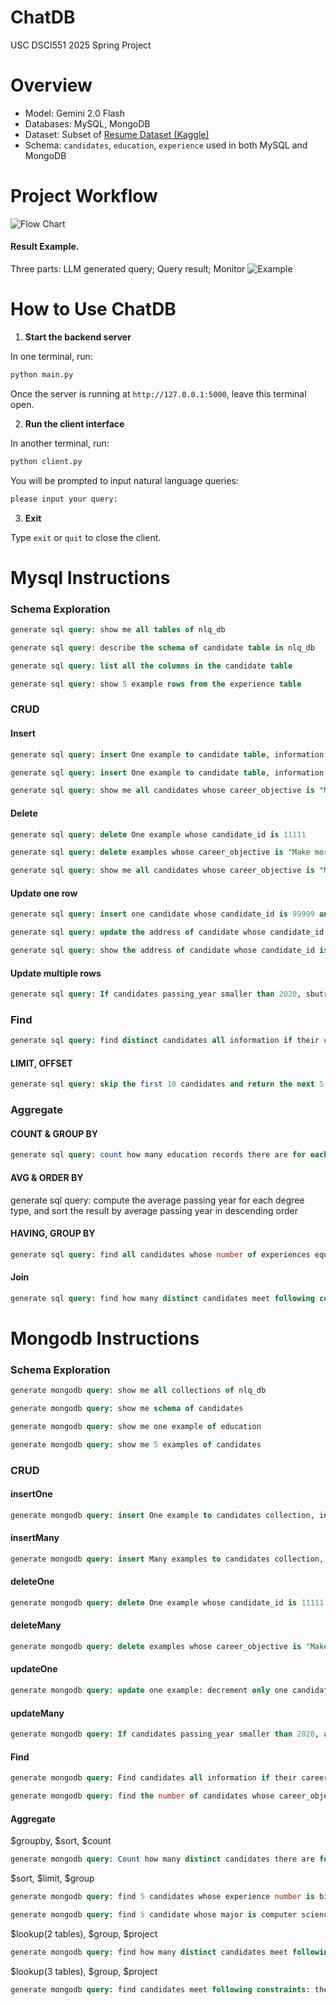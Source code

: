 # ChatDB

USC DSCI551 2025 Spring Project

# Overview

- Model: Gemini 2.0 Flash
- Databases: MySQL, MongoDB
- Dataset: Subset of [Resume Dataset (Kaggle)](https://www.kaggle.com/datasets/saugataroyarghya/resume-dataset)
- Schema: `candidates`, `education`, `experience` used in both MySQL and MongoDB

# Project Workflow

![Flow Chart](flow_chart.svg)

#### Result Example.

Three parts: LLM generated query; Query result; Monitor
![Example](result_example.png)

# How to Use ChatDB

1. **Start the backend server**

In one terminal, run:

```bash
python main.py
```

Once the server is running at `http://127.0.0.1:5000`, leave this terminal open.

2. **Run the client interface**

In another terminal, run:

```bash
python client.py
```

You will be prompted to input natural language queries:

```bash
please input your query: 
```

3. **Exit**

Type `exit` or `quit` to close the client.

# Mysql Instructions

### Schema Exploration

```sql
generate sql query: show me all tables of nlq_db
```

```sql
generate sql query: describe the schema of candidate table in nlq_db
```

```sql
generate sql query: list all the columns in the candidate table
```

```sql
generate sql query: show 5 example rows from the experience table
```

### CRUD

#### Insert

```sql
generate sql query: insert One example to candidate table, information is candidate_id=11111, career_objective="Make more money"
```

```sql
generate sql query: insert One example to candidate table, information is candidate_id=22222, career_objective="Make more money"
```


```sql
generate sql query: show me all candidates whose career_objective is "Make more money"
```

#### Delete

```sql
generate sql query: delete One example whose candidate_id is 11111
```

```sql
generate sql query: delete examples whose career_objective is "Make more money"
```

```sql
generate sql query: show me all candidates whose career_objective is "Make more money"
```

#### Update one row

```sql
generate sql query: insert one candidate whose candidate_id is 99999 and address is "LA"
```

```sql
generate sql query: update the address of candidate whose candidate_id is 99999 to "New York"
```

```sql
generate sql query: show the address of candidate whose candidate_id is 99999
```

#### Update multiple rows

```sql
generate sql query: If candidates passing_year smaller than 2020, sbutract 1 from the value of passing_year
```

### Find

```sql
generate sql query: find distinct candidates all information if their career_objective mentioned AI
```

#### LIMIT, OFFSET

```sql
generate sql query: skip the first 10 candidates and return the next 5
```

### Aggregate

#### COUNT & GROUP BY
```sql
generate sql query: count how many education records there are for each degree type
```

#### AVG & ORDER BY
generate sql query: compute the average passing year for each degree type, and sort the result by average passing year in descending order

#### HAVING, GROUP BY

```sql
generate sql query: find all candidates whose number of experiences equals to the absolute maximum number of experiences. Return their candidate_id and the count of their experiences.
```

#### Join

```sql
generate sql query: find how many distinct candidates meet following constraints: they used to be "Software Engineer" and their degree_name is "PhD"(hint: to get correct answer, we need to use three table)
```

# Mongodb Instructions

### Schema Exploration

```sql
generate mongodb query: show me all collections of nlq_db
```

```sql
generate mongodb query: show me schema of candidates
```

```sql
generate mongodb query: show me one example of education
```

```sql
generate mongodb query: show me 5 examples of candidates
```

### CRUD

#### insertOne

```sql
generate mongodb query: insert One example to candidates collection, information is {"candidate_id": 11111, "career_objective":"Make more money"}
```

#### insertMany

```sql
generate mongodb query: insert Many examples to candidates collection, information is {"candidate_id": 22222, "career_objective":"Make more money"}, {"candidate_id": 44444, "career_objective":"Make more money"}, {"candidate_id": 33333, "career_objective":"Make more money"}
```

#### deleteOne

```sql
generate mongodb query: delete One example whose candidate_id is 11111
```

#### deleteMany

```sql
generate mongodb query: delete examples whose career_objective is "Make more money"
```

#### updateOne

```sql
generate mongodb query: update one example: decrement only one candidate passing_year whose passing_year smaller than 2020
```

#### updateMany

```sql
generate mongodb query: If candidates passing_year smaller than 2020, add by 5
```

#### Find

```sql
generate mongodb query: Find candidates all information if their career_objective mentioned AI
```

```sql
generate mongodb query: find the number of candidates whose career_objective mentioned AI, using method find and count
```

#### Aggregate

$groupby, $sort, $count

```sql
generate mongodb query: Count how many distinct candidates there are for each degree type, return it by sorting degree type
```

$sort, $limit, $group

```sql
generate mongodb query: find 5 candidates whose experience number is bigger than or equals 2,  return their candidate id, and experience count and sorting by their candidate id
```

```sql
generate mongodb query: find 5 candidate whose major is computer science(case insensetive), please return their candidate_id, insititution_name and their degree, you should sort by their insititution_name, using method find
```

$lookup(2 tables), $group, $project

```sql
generate mongodb query: find how many distinct candidates meet following constraints: they used to be "Software Engineer" and their degree name is "PhD"(hint: to get correct answer, we need to use three table), return their id and address
```

$lookup(3 tables), $group, $project

```sql
generate mongodb query: find candidates meet following constraints: they used to be "Software Engineer" and their degree name is "PhD"(hint: to get correct answer, we need to use three table), return their id and address
```
